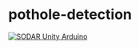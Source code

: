 # pothole-detection

[![SODAR Unity Arduino](https://share.gifyoutube.com/KzB6Gb.gif)](https://www.youtube.com/watch?v=ek1j272iAmc)
